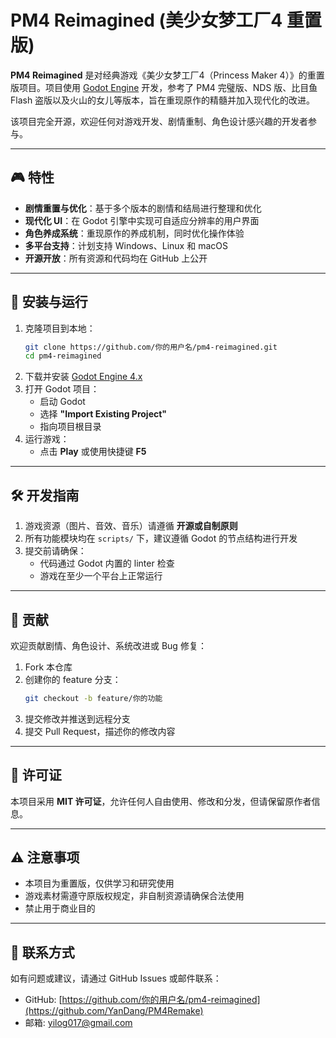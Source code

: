 # PM4 Reimagined (美少女梦工厂4 重置版)

**PM4 Reimagined** 是对经典游戏《美少女梦工厂4（Princess Maker 4）》的重置版项目。项目使用 [Godot Engine](https://godotengine.org/) 开发，参考了 PM4 完璧版、NDS 版、比目鱼 Flash 盗版以及火山的女儿等版本，旨在重现原作的精髓并加入现代化的改进。

该项目完全开源，欢迎任何对游戏开发、剧情重制、角色设计感兴趣的开发者参与。

---

## 🎮 特性

- **剧情重置与优化**：基于多个版本的剧情和结局进行整理和优化  
- **现代化 UI**：在 Godot 引擎中实现可自适应分辨率的用户界面  
- **角色养成系统**：重现原作的养成机制，同时优化操作体验  
- **多平台支持**：计划支持 Windows、Linux 和 macOS  
- **开源开放**：所有资源和代码均在 GitHub 上公开

---

## 💾 安装与运行

1. 克隆项目到本地：
    ```bash
    git clone https://github.com/你的用户名/pm4-reimagined.git
    cd pm4-reimagined
    ```
2. 下载并安装 [Godot Engine 4.x](https://godotengine.org/download)
3. 打开 Godot 项目：
    - 启动 Godot
    - 选择 **"Import Existing Project"**
    - 指向项目根目录
4. 运行游戏：
    - 点击 **Play** 或使用快捷键 **F5**

---

## 🛠 开发指南

1. 游戏资源（图片、音效、音乐）请遵循 **开源或自制原则**  
2. 所有功能模块均在 `scripts/` 下，建议遵循 Godot 的节点结构进行开发  
3. 提交前请确保：
    - 代码通过 Godot 内置的 linter 检查
    - 游戏在至少一个平台上正常运行

---

## 🤝 贡献

欢迎贡献剧情、角色设计、系统改进或 Bug 修复：

1. Fork 本仓库  
2. 创建你的 feature 分支：  
    ```bash
    git checkout -b feature/你的功能
    ```  
3. 提交修改并推送到远程分支  
4. 提交 Pull Request，描述你的修改内容  

---

## 📜 许可证

本项目采用 **MIT 许可证**，允许任何人自由使用、修改和分发，但请保留原作者信息。

---

## ⚠️ 注意事项

- 本项目为重置版，仅供学习和研究使用  
- 游戏素材需遵守原版权规定，非自制资源请确保合法使用  
- 禁止用于商业目的

---

## 📌 联系方式

如有问题或建议，请通过 GitHub Issues 或邮件联系：

- GitHub: [https://github.com/你的用户名/pm4-reimagined](https://github.com/YanDang/PM4Remake)
- 邮箱: yilog017@gmail.com

